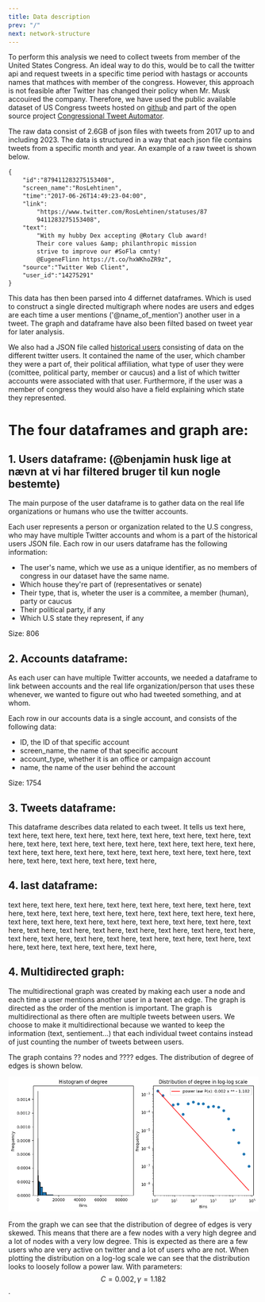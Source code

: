 ```yaml
---
title: Data description
prev: "/"
next: network-structure
---
```


To perform this analysis we need to collect tweets from member of the United States Congress. An ideal way to do this, would be to call the twitter api and request tweets in a specific time period with hastags or accounts names that mathces with member of the congress. However, this approach is not feasible after Twitter has changed their policy when Mr. Musk accouired the company. Therefore, we have used the public available dataset of US Congress tweets hosted on [github](https://github.com/alexlitel/congresstweets) and part of the open source project [Congressional Tweet Automator](https://github.com/alexlitel/congresstweets-automator).

The raw data consist of 2.6GB of json files with tweets from 2017 up to and including 2023. The data is structured in a way that each json file contains tweets from a specific month and year. An example of a raw tweet is shown below.

```
{
    "id":"879411283275153408",
    "screen_name":"RosLehtinen",
    "time":"2017-06-26T14:49:23-04:00",
    "link":
        "https://www.twitter.com/RosLehtinen/statuses/87
        9411283275153408",
    "text":
        "With my hubby Dex accepting @Rotary Club award! 
        Their core values &amp; philanthropic mission 
        strive to improve our #SoFla cmnty! 
        @EugeneFlinn https://t.co/hxWKhoZR9z",
    "source":"Twitter Web Client",
    "user_id":"14275291"
}
```

This data has then been parsed into 4 differnet dataframes. Which is used to construct a single directed multigraph where nodes are users and edges are each time a user mentions ('@name_of_mention') another user in a tweet. The graph and dataframe have also been filted based on tweet year for later analysis.

We also had a JSON file called [historical users](https://github.com/alexlitel/congresstweets-automator/blob/master/data/historical-users-filtered.json) consisting of data on the different twitter users. It contained the name of the user, which chamber they were a part of, their political affiliation, what type of user they were (comittee, political party, member or caucus) and a list of which twitter accounts were associated with that user. Furthermore, if the user was a member of congress they would also have a field explaining which state they represented. 

# The four dataframes and graph are:

## 1. Users dataframe: (@benjamin husk lige at nævn at vi har filtered bruger til kun nogle bestemte)

The main purpose of the user dataframe is to gather data on the real life organizations or humans who use the twitter accounts.

Each user represents a person or organization related to the U.S congress, who may have multiple Twitter accounts and whom is a part of the historical users JSON file. Each row in our users dataframe has the following information:
* The user's name, which we use as a unique identifier, as no members of congress in our dataset have the same name.
* Which house they're part of (representatives or senate)
* Their type, that is, wheter the user is a commitee, a member (human), party or caucus
* Their political party, if any
* Which U.S state they represent, if any

Size: 806

## 2. Accounts dataframe:

As each user can have multiple Twitter accounts, we needed a dataframe to link between accounts and the real life organization/person that uses these whenever, we wanted to figure out who had tweeted something, and at whom.

Each row in our accounts data is a single account, and consists of the following data:
* ID, the ID of that specific account
* screen_name, the name of that specific account
* account_type, whether it is an office or campaign account
* name, the name of the user behind the account

Size: 1754


## 3. Tweets dataframe:

This dataframe describes data related to each tweet. It tells us 
text here, text here, text here, text here, text here, text here, text here, text here, text here, text here, text here, text here, text here, text here, text here, text here, text here, text here, text here, text here, text here, text here, text here, text here, text here, text here, text here, text here, 

## 4. last dataframe:
text here, text here, text here, text here, text here, text here, text here, text here, text here, text here, text here, text here, text here, text here, text here, text here, text here, text here, text here, text here, text here, text here, text here, text here, text here, text here, text here, text here, text here, text here, text here, text here, text here, text here, text here, text here, text here, text here, text here, text here, text here, text here, 

## 4. Multidirected graph:

The multidirectional graph was created by making each user a node and each time a user mentions another user in a tweet an edge. The graph is directed as the order of the mention is important. The graph is multidirectional as there often are multiple tweets between users. We choose to make it multidirectional because we wanted to keep the information (text, sentiement...) that each individual tweet contains instead of just counting the number of tweets between users.

The graph contains ?? nodes and ???? edges. The distribution of degree of edges is shown below.

![](/images/degree-distribution.png)

From the graph we can see that the distribution of degree of edges is very skewed. This means that there are a few nodes with a very high degree and a lot of nodes with a very low degree. This is expected as there are a few users who are very active on twitter and a lot of users who are not. When plotting the distribution on a log-log scale we can see that the distribution looks to loosely follow a power law. With parameters:$$C=0.002, \gamma=1.182$$.


<!--- 

## How we have created our dataset

this was done

Lorem ipsum dolor sit amet, consectetur adipiscing elit. In nulla tellus, tempus sed lobortis quis, venenatis ac ante. Maecenas accumsan augue ultricies metus hendrerit, in ultrices urna fringilla. Suspendisse lobortis egestas magna, sit amet fermentum ligula tincidunt vitae. Suspendisse cursus non dui a vulputate. Cras vestibulum vulputate enim eu placerat. Ut scelerisque semper justo sit amet auctor. Aliquam sit amet iaculis tortor.

> Nulla in justo hendrerit, tincidunt mauris et, porta est. Donec in leo vitae est ultrices dapibus id nec tortor. Maecenas ut ipsum eu nisl cursus facilisis scelerisque eu ex. Aliquam euismod elementum libero, at vehicula ipsum.

Nam commodo lorem quis tortor euismod, ut ultrices orci aliquet. Sed eget dui nec sem ullamcorper convallis id nec ante. Aliquam ultricies a massa quis semper. Donec suscipit augue ut sagittis hendrerit. Aliquam erat volutpat. Proin aliquet maximus nibh, id aliquet justo maximus at. Sed accumsan ante id aliquam pellentesque. 

![](/images/dtu-logo.png)

Aliquam nec hendrerit quam. Suspendisse maximus eros sollicitudin, accumsan turpis eu, blandit nulla. Nunc lorem elit, molestie at libero gravida, placerat consectetur ante. Sed tincidunt viverra tellus a vehicula.


1. Lorem ipsum dolor sit amet
1. Lorem ipsum dolor sit amet
1. Lorem ipsum dolor sit amet

Lorem ipsum dolor sit amet, consectetur adipiscing elit. Nam blandit lobortis turpis. Praesent porttitor, turpis eu posuere molestie, sem dolor scelerisque sapien, eu aliquet ante felis ac metus. Pellentesque semper ultricies urna. Aenean auctor, turpis ut convallis ultrices, eros tellus bibendum risus, eu varius velit ante et diam. 

* Lorem ipsum dolor sit amet
* Lorem ipsum dolor sit amet
* Lorem ipsum dolor sit amet

In suscipit lorem orci, eu placerat nibh dignissim ut. Nullam consequat nisl dui, in ornare risus porttitor sed. Integer vitae nibh semper purus ultrices rutrum. Pellentesque non diam ornare, imperdiet elit a, tempus lacus. Suspendisse viverra euismod dapibus.

Suspendisse non tellus faucibus, dapibus leo at, elementum magna. Fusce quis ante ex. In non ex eleifend, luctus risus quis, dapibus velit. Nulla facilisi. Integer iaculis arcu at fermentum varius. Donec auctor dolor non dolor pulvinar luctus. Mauris vestibulum lacinia nisl, a dictum erat molestie sed. Vivamus vel blandit turpis, nec sollicitudin massa. Nunc velit eros, tristique elementum congue eget, auctor dictum tellus. 

Quisque iaculis, sem quis imperdiet faucibus, nunc lorem feugiat purus, vestibulum condimentum turpis turpis ut ante. Donec vestibulum lectus ut ullamcorper condimentum. Curabitur fermentum nulla vitae arcu sollicitudin pulvinar.

<img src="/images/dtu-logo.png" width="200" />

Vestibulum ante ipsum primis in faucibus orci luctus et ultrices posuere cubilia curae; Suspendisse eu tellus ut erat porttitor luctus. Vivamus aliquam auctor massa, in auctor orci. Ut quis enim ut lorem consectetur blandit dictum eu mauris.
--->
